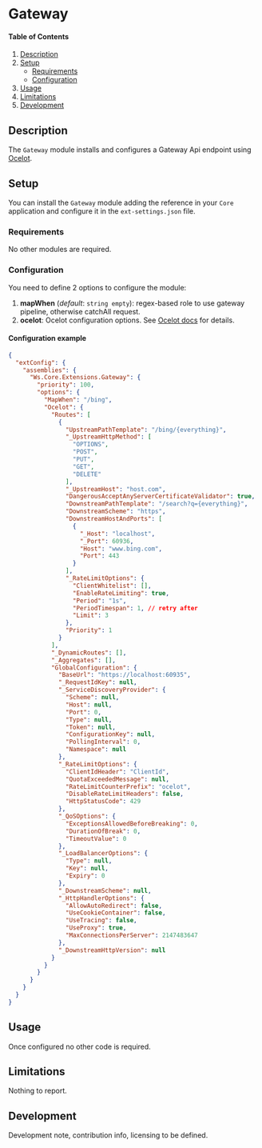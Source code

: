 # Gateway

#### Table of Contents

1. [Description](#description)
1. [Setup](#setup)
   - [Requirements](#setup-requirements)
   - [Configuration](#setup-configuration)
1. [Usage](#usage)
1. [Limitations](#limitations)
1. [Development](#development)

## <a id="description"></a>Description

The `Gateway` module installs and configures a Gateway Api endpoint using [Ocelot](https://ocelot.readthedocs.io/).

## <a id="setup"></a>Setup

You can install the `Gateway` module adding the reference in your `Core` application and configure it in the `ext-settings.json` file.

### <a id="setup-requirements"></a>Requirements

No other modules are required.

### <a id="setup-configuration"></a>Configuration

You need to define 2 options to configure the module:

1. **mapWhen** (_default_: `string empty`): regex-based role to use gateway pipeline, otherwise catchAll request.
1. **ocelot**: Ocelot configuration options. See [Ocelot docs](https://ocelot.readthedocs.io/en/latest/features/configuration.html) for details.

#### Configuration example

```json
{
  "extConfig": {
    "assemblies": {
      "Ws.Core.Extensions.Gateway": {
        "priority": 100,
        "options": {
          "MapWhen": "/bing",
          "Ocelot": {
            "Routes": [
              {
                "UpstreamPathTemplate": "/bing/{everything}",
                "_UpstreamHttpMethod": [
                  "OPTIONS",
                  "POST",
                  "PUT",
                  "GET",
                  "DELETE"
                ],
                "_UpstreamHost": "host.com",
                "DangerousAcceptAnyServerCertificateValidator": true,
                "DownstreamPathTemplate": "/search?q={everything}",
                "DownstreamScheme": "https",
                "DownstreamHostAndPorts": [
                  {
                    "_Host": "localhost",
                    "_Port": 60936,
                    "Host": "www.bing.com",
                    "Port": 443
                  }
                ],
                "_RateLimitOptions": {
                  "ClientWhitelist": [],
                  "EnableRateLimiting": true,
                  "Period": "1s",
                  "PeriodTimespan": 1, // retry after
                  "Limit": 3
                },
                "Priority": 1
              }
            ],
            "_DynamicRoutes": [],
            "_Aggregates": [],
            "GlobalConfiguration": {
              "BaseUrl": "https://localhost:60935",
              "_RequestIdKey": null,
              "_ServiceDiscoveryProvider": {
                "Scheme": null,
                "Host": null,
                "Port": 0,
                "Type": null,
                "Token": null,
                "ConfigurationKey": null,
                "PollingInterval": 0,
                "Namespace": null
              },
              "_RateLimitOptions": {
                "ClientIdHeader": "ClientId",
                "QuotaExceededMessage": null,
                "RateLimitCounterPrefix": "ocelot",
                "DisableRateLimitHeaders": false,
                "HttpStatusCode": 429
              },
              "_QoSOptions": {
                "ExceptionsAllowedBeforeBreaking": 0,
                "DurationOfBreak": 0,
                "TimeoutValue": 0
              },
              "_LoadBalancerOptions": {
                "Type": null,
                "Key": null,
                "Expiry": 0
              },
              "_DownstreamScheme": null,
              "_HttpHandlerOptions": {
                "AllowAutoRedirect": false,
                "UseCookieContainer": false,
                "UseTracing": false,
                "UseProxy": true,
                "MaxConnectionsPerServer": 2147483647
              },
              "_DownstreamHttpVersion": null
            }
          }
        }
      }
    }
  }
}
```

## <a id="usage"></a>Usage

Once configured no other code is required.

## <a id="limitations"></a>Limitations

Nothing to report.

## <a id="development"></a>Development

Development note, contribution info, licensing to be defined.
